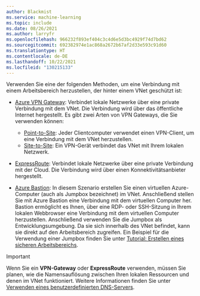 ```yaml
---
author: Blackmist
ms.service: machine-learning
ms.topic: include
ms.date: 08/26/2021
ms.author: larryfr
ms.openlocfilehash: 966232f893ef404c3c4d6e5d3bc4929f74d7bd62
ms.sourcegitcommit: 692382974e1ac868a2672b67af2d33e593c91d60
ms.translationtype: HT
ms.contentlocale: de-DE
ms.lasthandoff: 10/22/2021
ms.locfileid: "130215133"
---
```

Verwenden Sie eine der folgenden Methoden, um eine Verbindung mit einem Arbeitsbereich herzustellen, der hinter einem VNet geschützt ist:

* [Azure VPN Gateway](../articles/vpn-gateway/vpn-gateway-about-vpngateways.md): Verbindet lokale Netzwerke über eine private Verbindung mit dem VNet. Die Verbindung wird über das öffentliche Internet hergestellt. Es gibt zwei Arten von VPN Gateways, die Sie verwenden können:

    * [Point-to-Site](../articles/vpn-gateway/vpn-gateway-howto-point-to-site-resource-manager-portal.md): Jeder Clientcomputer verwendet einen VPN-Client, um eine Verbindung mit dem VNet herzustellen.
    * [Site-to-Site](../articles/vpn-gateway/tutorial-site-to-site-portal.md): Ein VPN-Gerät verbindet das VNet mit Ihrem lokalen Netzwerk.

* [ExpressRoute](https://azure.microsoft.com/services/expressroute/): Verbindet lokale Netzwerke über eine private Verbindung mit der Cloud. Die Verbindung wird über einen Konnektivitätsanbieter hergestellt.
* [Azure Bastion](../articles/bastion/bastion-overview.md): In diesem Szenario erstellen Sie einen virtuellen Azure-Computer (auch als Jumpbox bezeichnet) im VNet. Anschließend stellen Sie mit Azure Bastion eine Verbindung mit dem virtuellen Computer her. Bastion ermöglicht es Ihnen, über eine RDP- oder SSH-Sitzung in Ihrem lokalen Webbrowser eine Verbindung mit dem virtuellen Computer herzustellen. Anschließend verwenden Sie die Jumpbox als Entwicklungsumgebung. Da sie sich innerhalb des VNet befindet, kann sie direkt auf den Arbeitsbereich zugreifen. Ein Beispiel für die Verwendung einer Jumpbox finden Sie unter [Tutorial: Erstellen eines sicheren Arbeitsbereichs](../articles/machine-learning/tutorial-create-secure-workspace.md).

> [!IMPORTANT]
> Wenn Sie ein __VPN-Gateway__ oder __ExpressRoute__ verwenden, müssen Sie planen, wie die Namensauflösung zwischen Ihren lokalen Ressourcen und denen im VNet funktioniert. Weitere Informationen finden Sie unter [Verwenden eines benutzerdefinierten DNS-Servers](../articles/machine-learning/how-to-custom-dns.md).